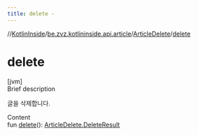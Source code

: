 ```yaml
---
title: delete -
---
```

//[KotlinInside](../../index.md)/[be.zvz.kotlininside.api.article](../index.md)/[ArticleDelete](index.md)/[delete](delete.md)



# delete  
[jvm]  
Brief description  


글을 삭제합니다.

  
Content  
fun [delete](delete.md)(): [ArticleDelete.DeleteResult](-delete-result/index.md)  



